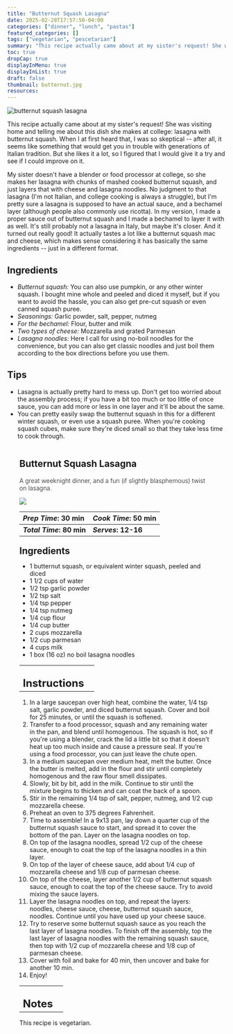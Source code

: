 ```yaml
---
title: "Butternut Squash Lasagna"
date: 2025-02-28T17:57:50-04:00
categories: ["dinner", "lunch", "pastas"]
featured_categories: []
tags: ["vegetarian", "pescetarian"]
summary: "This recipe actually came about at my sister's request! She was visiting home and telling me about this dish she makes at college: lasagna with butternut squash. When I at first heard that, I was so skeptical -- after all, it seems like something that would get you in trouble with generations of Italian tradition. But she likes it a lot, so I figured that I would give it a try and see if I could improve on it."
toc: true
dropCap: true
displayInMenu: true
displayInList: true
draft: false
thumbnail: butternut.jpg
resources:
---
```


![butternut squash lasagna](../../butternut.jpg)

This recipe actually came about at my sister's request! She was visiting home and telling me about this dish she makes at college: lasagna with butternut squash. When I at first heard that, I was so skeptical -- after all, it seems like something that would get you in trouble with generations of Italian tradition. But she likes it a lot, so I figured that I would give it a try and see if I could improve on it.

My sister doesn't have a blender or food processor at college, so she makes her lasagna with chunks of mashed cooked butternut squash, and just layers that with cheese and lasagna noodles. No judgment to that lasagna (I'm not Italian, and college cooking is always a struggle), but I'm pretty sure a lasagna is supposed to have an actual sauce, and a bechamel layer (although people also commonly use ricotta). In my version, I made a proper sauce out of butternut squash and I made a bechamel to layer it with as well. It's still probably not a lasagna in Italy, but maybe it's closer. And it turned out really good! It actually tastes a lot like a butternut squash mac and cheese, which makes sense considering it has basically the same ingredients -- just in a different format.

## Ingredients

- *Butternut squash:* You can also use pumpkin, or any other winter squash. I bought mine whole and peeled and diced it myself, but if you want to avoid the hassle, you can also get pre-cut squash or even canned squash puree.
- *Seasonings:* Garlic powder, salt, pepper, nutmeg
- *For the bechamel:* Flour, butter and milk 
- *Two types of cheese:* Mozzarella and grated Parmesan
- *Lasagna noodles:* Here I call for using no-boil noodles for the convenience, but you can also get classic noodles and just boil them according to the box directions before you use them.

## Tips

- Lasagna is actually pretty hard to mess up. Don't get too worried about the assembly process; if you have a bit too much or too little of once sauce, you can add more or less in one layer and it'll be about the same.
- You can pretty easily swap the butternut squash in this for a different winter squash, or even use a squash puree. When you're cooking squash cubes, make sure they're diced small so that they take less time to cook through.

<div class = "bg-pink-100 dark:bg-gray-700"  id = "recipe"> 
<div class = "bg-pink-100 dark:bg-gray-700"  style = "padding-left:2em; margin-top:0; margin-bottom:0;">

<div style="display:grid; align-items:start; justify-content:space-between; padding-right:2em" class="grid-cols-2 gap-2 md:gap-4 lg:gap-8 xl:gap-12"><div class = "mb-8"><h2>Butternut Squash Lasagna</h2><p style = "font-weight: 300;">A great weeknight dinner, and a fun (if slightly blasphemous) twist on lasagna.</p></div><img src="../../butternut.jpg"  class="w-full h-auto mx-auto"></div>

| _Prep Time_: 30 min  | _Cook Time_: 50 min  |
| :--- | :--- |
| **_Total Time_: 80 min** | **_Serves_: 12-16**  |

</div>
<div style="padding-left:2em; padding-right:2em; border-width:3px; margin-top:0;" class="bg-white dark:bg-gray-900 border-pink-100 dark:border-gray-700 dark:!text-white">
 <div><h2 style = "margin-top:1em; margin-bottom:0;" >Ingredients</h2></div>

- 1 butternut squash, or equivalent winter squash, peeled and diced
- 1 1/2 cups of water
- 1/2 tsp garlic powder
- 1/2 tsp salt
- 1/4 tsp pepper
- 1/4 tsp nutmeg
- 1/4 cup flour
- 1/4 cup butter
- 2 cups mozzarella
- 1/2 cup parmesan
- 4 cups milk
- 1 box (16 oz) no boil lasagna noodles

|   |    |
| :--- | :--- |
| <div><h2 style = "margin-top:1em; margin-bottom:0;" >Instructions</h2></div>|   |

1. In a large saucepan over high heat, combine the water, 1/4 tsp salt, garlic powder, and diced butternut squash. Cover and boil for 25 minutes, or until the squash is softened.
2. Transfer to a food processor, squash and any remaining water in the pan, and blend until homogenous. The squash is hot, so if you're using a blender, crack the lid a little bit so that it doesn't heat up too much inside and cause a pressure seal. If you're using a food processor, you can just leave the chute open.
3. In a medium saucepan over medium heat, melt the butter. Once the butter is melted, add in the flour and stir until completely homogenous and the raw flour smell dissipates.
4. Slowly, bit by bit, add in the milk. Continue to stir until the mixture begins to thicken and can coat the back of a spoon.
5. Stir in the remaining 1/4 tsp of salt, pepper, nutmeg, and 1/2 cup mozzarella cheese.
6. Preheat an oven to 375 degrees Fahrenheit.
7. Time to assemble! In a 9x13 pan, lay down a quarter cup of the butternut squash sauce to start, and spread it to cover the bottom of the pan. Layer on the lasagna noodles on top. 
8. On top of the lasagna noodles, spread 1/2 cup of the cheese sauce, enough to coat the top of the lasagna noodles in a thin layer. 
9. On top of the layer of cheese sauce, add about 1/4 cup of mozzarella cheese and 1/8 cup of parmesan cheese.
10. On top of the cheese, layer another 1/2 cup of butternut squash sauce, enough to coat the top of the cheese sauce. Try to avoid mixing the sauce layers.
11. Layer the lasagna noodles on top, and repeat the layers: noodles, cheese sauce, cheese, butternut squash sauce, noodles. Continue until you have used up your cheese sauce.
12. Try to reserve some butternut squash sauce as you reach the last layer of lasagna noodles. To finish off the assembly, top the last layer of lasagna noodles with the remaining squash sauce, then top with 1/2 cup of mozzarella cheese and 1/8 cup of parmesan cheese.
13. Cover with foil and bake for 40 min, then uncover and bake for another 10 min.
14. Enjoy!


|   |    |
| :--- | :--- |
| <div><h2 style = "margin-top:1em; margin-bottom:0;" >Notes</h2></div>|   |

This recipe is vegetarian.

</div>
</div>
